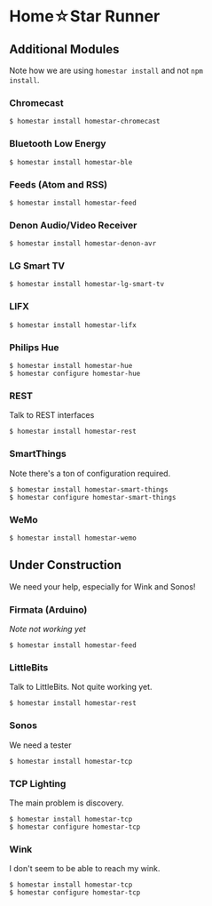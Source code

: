 # Home☆Star Runner

## Additional Modules

Note how we are using <code>homestar install</code> and not
<code>npm install</code>.

### Chromecast

	$ homestar install homestar-chromecast

### Bluetooth Low Energy

	$ homestar install homestar-ble

### Feeds (Atom and RSS)

	$ homestar install homestar-feed

### Denon Audio/Video Receiver

	$ homestar install homestar-denon-avr

### LG Smart TV 

	$ homestar install homestar-lg-smart-tv

### LIFX 

	$ homestar install homestar-lifx

### Philips Hue 

	$ homestar install homestar-hue
	$ homestar configure homestar-hue

### REST

Talk to REST interfaces

	$ homestar install homestar-rest

### SmartThings

Note there's a ton of configuration required.

	$ homestar install homestar-smart-things
	$ homestar configure homestar-smart-things

### WeMo 

	$ homestar install homestar-wemo


## Under Construction

We need your help, especially for Wink and Sonos!

### Firmata (Arduino)  

_Note not working yet_

	$ homestar install homestar-feed

### LittleBits

Talk to LittleBits. Not quite working yet.

	$ homestar install homestar-rest

### Sonos

We need a tester

	$ homestar install homestar-tcp

### TCP Lighting

The main problem is discovery.

	$ homestar install homestar-tcp
	$ homestar configure homestar-tcp

### Wink

I don't seem to be able to reach my wink.

	$ homestar install homestar-tcp
	$ homestar configure homestar-tcp

